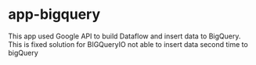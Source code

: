 # app-bigquery

This app used Google API to build Dataflow and insert data to BigQuery.
This is fixed solution for BIGQueryIO not able to insert data second time to bigQuery 
